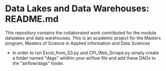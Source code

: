 # Data Lakes and Data Warehouses: README.md
This repository contains the collaborated work contributed for the module datalakes and data warehouses. This is an academic project for the Masters program, Masters of Science in Applied information and Data Sciences

- In order to run Excel_from_S3.py and CPI_Web_Scrape.py simply create a folder named "dags" whithin your airflow file and add these DAGs to the "airflow/dags" folder. 
